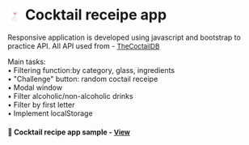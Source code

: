 # <span><img src="./images/drink.png" alt=coctail style="height: 1em; vertical-align: middle;"></span> Cocktail receipe app

Responsive application is developed using javascript and bootstrap to practice API. All API used from -  <a href="https://www.thecocktaildb.com/api.php" style="font-size:small;">TheCoctailDB</a>

Main tasks:
<br>• Filtering function:by category, glass, ingredients
<br>• "Challenge" button: random coctail receipe
<br>• Modal window
<br>• Filter alcoholic/non-alcoholic drinks
<br>• Filter by first letter
<br>• Implement localStorage

<h4>🔹 Cocktail recipe app sample - <a href="https://simonakom.github.io/coctails-api/coctails.html" style="font-size:small;">View</a><h4>






